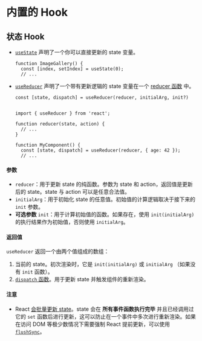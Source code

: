 # 内置的 Hook

## 状态 Hook

- [`useState`](https://zh-hans.react.dev/reference/react/useState) 声明了一个你可以直接更新的 state 变量。

  ```react
  function ImageGallery() {
    const [index, setIndex] = useState(0);
    // ...
  ```

  

- [`useReducer`](https://zh-hans.react.dev/reference/react/useReducer) 声明了一个带有更新逻辑的 state 变量在一个 [reducer 函数](https://zh-hans.react.dev/learn/extracting-state-logic-into-a-reducer) 中。

  ```react
  const [state, dispatch] = useReducer(reducer, initialArg, init?)
                                       
  ```

  ```react
  import { useReducer } from 'react';
  
  function reducer(state, action) {
    // ...
  }
  
  function MyComponent() {
    const [state, dispatch] = useReducer(reducer, { age: 42 });
    // ...
  ```

#### 参数 

- `reducer`：用于更新 state 的纯函数。参数为 state 和 action，返回值是更新后的 state。state 与 action 可以是任意合法值。
- `initialArg`：用于初始化 state 的任意值。初始值的计算逻辑取决于接下来的 `init` 参数。
- **可选参数** `init`：用于计算初始值的函数。如果存在，使用 `init(initialArg)` 的执行结果作为初始值，否则使用 `initialArg`。

#### 返回值 

`useReducer` 返回一个由两个值组成的数组：

1. 当前的 state。初次渲染时，它是 `init(initialArg)` 或 `initialArg` （如果没有 `init` 函数）。
2. [`dispatch` 函数](https://zh-hans.react.dev/reference/react/useReducer#dispatch)。用于更新 state 并触发组件的重新渲染。

#### 注意

- React [会批量更新 state](https://zh-hans.react.dev/learn/queueing-a-series-of-state-updates)。state 会在 **所有事件函数执行完毕** 并且已经调用过它的 `set` 函数后进行更新，这可以防止在一个事件中多次进行重新渲染。如果在访问 DOM 等极少数情况下需要强制 React 提前更新，可以使用 [`flushSync`](https://zh-hans.react.dev/reference/react-dom/flushSync)。


